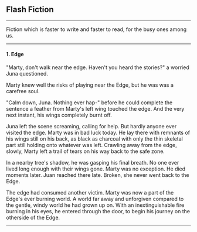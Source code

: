 ## Flash Fiction

***

Fiction which is faster to write and faster to read, for the busy ones among us.

***

#### 1. Edge

"Marty, don't walk near the edge. Haven't you heard the stories?" a worried Juna questioned.

Marty knew well the risks of playing near the Edge, but he was was a carefree soul. 

"Calm down, Juna. Nothing ever hap-" before he could complete the sentence a feather from Marty's left wing touched the edge. And the very next instant, his wings completely burnt off. 

Juna left the scene screaming, calling for help. But hardly anyone ever visited the edge. Marty was in bad luck today. He lay there with remnants of his wings still on his back, as black as charcoal with only the thin skeletal part still holding onto whatever was left. Crawling away from the edge, slowly, Marty left a trail of tears on his way back to the safe zone.

In a nearby tree's shadow, he was gasping his final breath. No one ever lived long enough with their wings gone. Marty was no exception. He died moments later. Juan reached there late. Broken, she never went back to the Edge.

The edge had consumed another victim. Marty was now a part of the Edge's ever burning world. A world far away and unforgiven compared to the gentle, windy world he had grown up on. With an inextinguishable fire burning in his eyes, he entered through the door, to begin his journey on the otherside of the Edge.

___